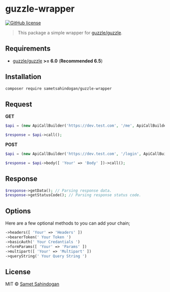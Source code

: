# guzzle-wrapper

[![GitHub license](https://img.shields.io/badge/license-MIT-brightgreen.svg?style=flat-square)](https://raw.githubusercontent.com/sametsahindogan/guzzle-wrapper/master/LICENSE)

> This package a simple wrapper for [guzzle/guzzle](https://github.com/guzzle/guzzle).

## Requirements

- [guzzle/guzzle](https://github.com/guzzle/guzzle) **>= 6.0** (**Recommended 6.5**)

## Installation

```bash
composer require sametsahindogan/guzzle-wrapper
```

## Request
**GET**

```php
$api = (new ApiCallBuilder('https://dev.test.com', '/me', ApiCallBuilder::HTTP_GET));

$response = $api->call();
```

**POST**
```php
$api = (new ApiCallBuilder('https://dev.test.com', '/login', ApiCallBuilder::HTTP_POST));

$response = $api->body([ 'Your' => 'Body' ])->call();
```

## Response
```php
$response->getData(); // Parsing response data.
$response->getStatusCode(); // Parsing response status code.
```
## Options

Here are a few optional methods to you can add your chain;
```php
->headers([ 'Your' => 'Headers' ])
->bearerToken(' Your Token ')
->basicAuth(' Your Credantials ')
->formParams([ 'Your' => 'Params' ])
->multipart([ 'Your' => 'Multipart' ])
->queryString(' Your Query String ')
```


## License
MIT © [Samet Sahindogan](https://github.com/sametsahindogan/laravel-jwtredis/blob/master/LICENSE)
